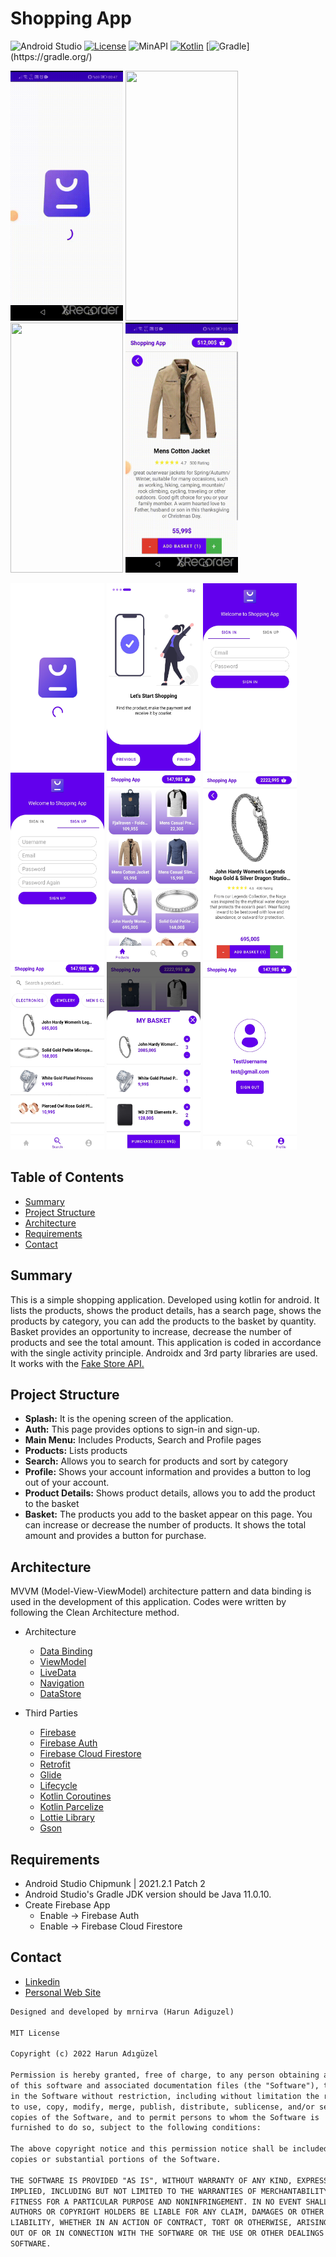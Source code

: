 # Shopping App

![Android Studio](https://img.shields.io/badge/android-studio.svg)
[![License](https://badgen.net/badge/License/Apache/blue/)](https://opensource.org/licenses/MIT)
![MinAPI](https://badgen.net/badge/MinAPI/21/)
[![Kotlin](https://img.shields.io/badge/Kotlin-1.7.20-blue.svg?logo=kotlin)](http://kotlinlang.org)
[![Gradle](https://img.shields.io/badge/gradle-7.3.3-blue.svg?)](https://gradle.org/)

<p align="left">
<img width="180" height="400" src="ShoppingApp/gifs/1.gif">
<img width="180" height="400" src="ShoppingApp/gifs/2.gif">
<img width="180" height="400" src="ShoppingApp/gifs/3.gif">
<img width="180" height="400" src="ShoppingApp/gifs/4.gif">
</p>
<p align="left">
<img width="150" height="300" src="ShoppingApp/images/0.jpg">
<img width="150" height="300" src="ShoppingApp/images/1.jpg">
<img width="150" height="300" src="ShoppingApp/images/2.jpg">
<img width="150" height="300" src="ShoppingApp/images/3.jpg">
<img width="150" height="300" src="ShoppingApp/images/4.jpg">
<img width="150" height="300" src="ShoppingApp/images/5.jpg">
<img width="150" height="300" src="ShoppingApp/images/6.jpg">
<img width="150" height="300" src="ShoppingApp/images/7.jpg">
<img width="150" height="300" src="ShoppingApp/images/8.jpg">
</p>

## Table of Contents

* [Summary](#summary)
* [Project Structure](#project-structure)
* [Architecture](#architecture)
* [Requirements](#requirements)
* [Contact](#contact)

## Summary
This is a simple shopping application. Developed using kotlin for android. It lists the products, shows the product details, has a search page, shows the products by category, you can add the products to the basket by quantity. Basket provides an opportunity to increase, decrease the number of products and see the total amount. This  application is coded in accordance with the single activity principle. Androidx and 3rd party libraries are used. It works with the [Fake Store API.](https://fakestoreapi.com/)

## Project Structure
* <b>Splash:</b> It is the opening screen of the application.
* <b>Auth:</b> This page provides options to sign-in and sign-up.
* <b>Main Menu:</b> Includes Products, Search and Profile pages
* <b>Products:</b> Lists products
* <b>Search:</b> Allows you to search for products and sort by category
* <b>Profile:</b> Shows your account information and provides a button to log out of your account.
* <b>Product Details:</b> Shows product details, allows you to add the product to the basket
* <b>Basket:</b> The products you add to the basket appear on this page. You can increase or decrease the number of products. It shows the total amount and provides a button for purchase.

## Architecture
MVVM (Model-View-ViewModel) architecture pattern and data binding is used in the development of this application. Codes were written by following the Clean Architecture method.

* Architecture
    * [Data Binding](https://developer.android.com/topic/libraries/data-binding/)
    * [ViewModel](https://developer.android.com/topic/libraries/architecture/viewmodel)
    * [LiveData](https://developer.android.com/topic/libraries/architecture/livedata)
    * [Navigation](https://developer.android.com/guide/navigation)
    * [DataStore](https://developer.android.com/topic/libraries/architecture/datastore)
    
* Third Parties
    * [Firebase](https://firebase.google.com)
    * [Firebase Auth](https://firebase.google.com/docs/auth)
    * [Firebase Cloud Firestore](https://firebase.google.com/products/firestore)
    * [Retrofit](https://square.github.io/retrofit/)
    * [Glide](https://github.com/bumptech/glide)
    * [Lifecycle](https://developer.android.com/jetpack/androidx/releases/lifecycle)
    * [Kotlin Coroutines](https://developer.android.com/kotlin/coroutines)
    * [Kotlin Parcelize](https://developer.android.com/kotlin/parcelize)
    * [Lottie Library](https://github.com/airbnb/lottie-android)
    * [Gson](https://github.com/google/gson)
    
## Requirements
- Android Studio Chipmunk | 2021.2.1 Patch 2
- Android Studio's Gradle JDK version should be Java 11.0.10.
- Create Firebase App
    - Enable -> Firebase Auth
    - Enable -> Firebase Cloud Firestore
## Contact
- [Linkedin](https://www.linkedin.com/in/harun-adiguzel/)
- [Personal Web Site](https://harun.xyz/)

```xml
Designed and developed by mrnirva (Harun Adiguzel)

MIT License

Copyright (c) 2022 Harun Adıgüzel

Permission is hereby granted, free of charge, to any person obtaining a copy
of this software and associated documentation files (the "Software"), to deal
in the Software without restriction, including without limitation the rights
to use, copy, modify, merge, publish, distribute, sublicense, and/or sell
copies of the Software, and to permit persons to whom the Software is
furnished to do so, subject to the following conditions:

The above copyright notice and this permission notice shall be included in all
copies or substantial portions of the Software.

THE SOFTWARE IS PROVIDED "AS IS", WITHOUT WARRANTY OF ANY KIND, EXPRESS OR
IMPLIED, INCLUDING BUT NOT LIMITED TO THE WARRANTIES OF MERCHANTABILITY,
FITNESS FOR A PARTICULAR PURPOSE AND NONINFRINGEMENT. IN NO EVENT SHALL THE
AUTHORS OR COPYRIGHT HOLDERS BE LIABLE FOR ANY CLAIM, DAMAGES OR OTHER
LIABILITY, WHETHER IN AN ACTION OF CONTRACT, TORT OR OTHERWISE, ARISING FROM,
OUT OF OR IN CONNECTION WITH THE SOFTWARE OR THE USE OR OTHER DEALINGS IN THE
SOFTWARE.
